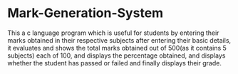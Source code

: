 # Mark-Generation-System
This a c language program which is useful for students by entering their marks obtained in their respective subjects after entering their basic details, it evaluates and shows the total marks obtained out of 500(as it contains 5 subjects) each of 100, and displays the percentage obtained, and displays whether the student has passed or failed and finally displays their grade.
